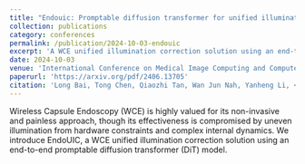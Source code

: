```yaml
---
title: "Endouic: Promptable diffusion transformer for unified illumination correction in capsule endoscopy"
collection: publications
category: conferences
permalink: /publication/2024-10-03-endouic
excerpt: 'A WCE unified illumination correction solution using an end-to-end promptable diffusion transformer (DiT) model.'
date: 2024-10-03
venue: 'International Conference on Medical Image Computing and Computer-Assisted Intervention (MICCAI)'
paperurl: 'https://arxiv.org/pdf/2406.13705'
citation: 'Long Bai, Tong Chen, Qiaozhi Tan, Wan Jun Nah, Yanheng Li, <strong>Zhicheng He</strong>, Sishen Yuan, Zhen Chen, Jinlin Wu, Mobarakol Islam, Zhen Li, Hongbin Liu, Hongliang Ren. (2024). &quot;Endouic: Promptable diffusion transformer for unified illumination correction in capsule endoscopy.&quot; <i>International Conference on Medical Image Computing and Computer-Assisted Intervention</i>, Pages 296-306.'
---
```


Wireless Capsule Endoscopy (WCE) is highly valued for its non-invasive and painless approach, though its effectiveness is compromised by uneven illumination from hardware constraints and complex internal dynamics. We introduce EndoUIC, a WCE unified illumination correction solution using an end-to-end promptable diffusion transformer (DiT) model.
